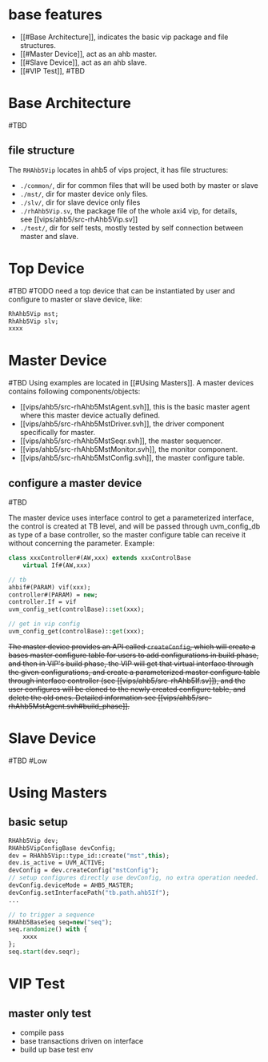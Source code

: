 # base features
- [[#Base Architecture]], indicates the basic vip package and file structures.
- [[#Master Device]], act as an ahb master.
- [[#Slave Device]], act as an ahb slave.
- [[#VIP Test]], #TBD 

# Base Architecture
#TBD 
## file structure
The `RHAhb5Vip` locates in ahb5 of vips project, it has file structures:
-   `./common/`, dir for common files that will be used both by master or slave
-   `./mst/`, dir for master device only files.
-   `./slv/`, dir for slave device only files
-   `./rhAhb5Vip.sv`, the package file of the whole axi4 vip, for details, see [[vips/ahb5/src-rhAhb5Vip.sv]]
-   `./test/`, dir for self tests, mostly tested by self connection between master and slave.

# Top Device
#TBD #TODO 
need a top device that can be instantiated by user and configure to master or slave device, like:
```systemverilog
RhAhb5Vip mst;
RhAhb5Vip slv;
xxxx
```
# Master Device
#TBD 
Using examples are located in [[#Using Masters]].
A master devices contains following components/objects:
- [[vips/ahb5/src-rhAhb5MstAgent.svh]], this is the basic master agent where this master device actually defined.
- [[vips/ahb5/src-rhAhb5MstDriver.svh]], the driver component specifically for master.
- [[vips/ahb5/src-rhAhb5MstSeqr.svh]], the master sequencer.
- [[vips/ahb5/src-rhAhb5MstMonitor.svh]], the monitor component.
- [[vips/ahb5/src-rhAhb5MstConfig.svh]], the master configure table.
## configure a master device
#TBD 

The master device uses interface control to get a parameterized interface, the control is created at TB level, and will be passed through uvm_config_db as type of a base controller, so the master configure table can receive it without concerning the parameter. Example:
```systemverilog
class xxxController#(AW,xxx) extends xxxControlBase
	virtual If#(AW,xxx)

// tb
ahbif#(PARAM) vif(xxx);
controller#(PARAM) = new;
controller.If = vif
uvm_config_set(controlBase)::set(xxx);

// get in vip config
uvm_config_get(controlBase)::get(xxx);
```
~~The master device provides an API called `createConfig`, which will create a bases master configure table for users to add configurations in build phase, and then in VIP's build phase, the VIP will get that virtual interface through  the given configurations, and create a parameterized master configure table through interface controller (see [[vips/ahb5/src-rhAhb5If.sv]]), and the user configures will be cloned to the newly created configure table, and delete the old ones. Detailed information see [[vips/ahb5/src-rhAhb5MstAgent.svh#build_phase]].~~

# Slave Device
#TBD #Low

# Using Masters
## basic setup
```systemverilog
RHAhb5Vip dev;
RHAhb5VipConfigBase devConfig;
dev = RHAhb5Vip::type_id::create("mst",this);
dev.is_active = UVM_ACTIVE;
devConfig = dev.createConfig("mstConfig");
// setup configures directly use devConfig, no extra operation needed.
devConfig.deviceMode = AHB5_MASTER;
devConfig.setInterfacePath("tb.path.ahb5If");
...

// to trigger a sequence
RHAhb5BaseSeq seq=new("seq");
seq.randomize() with {
	xxxx
};
seq.start(dev.seqr);
```

# VIP Test
## master only test
- compile pass
- base transactions driven on interface
- build up base test env